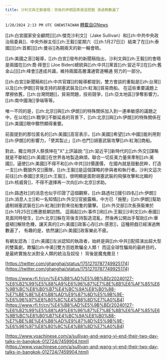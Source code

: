 ```yaml
---
title: 沙利文與王毅會晤：背後的伊朗因素是這把戲 演過無數遍了
---
```

`1/28/2024 2:13 PM UTC GNEWSTAIWAN` [轉載自GNews](https://gnews.org/articles/2260500)



[[zh:白宮國家安全顧問]][[zh:傑克沙利文]]（Jake Sullivan）和[[zh:中共中央政治局委員]]、中央外辦主任[[zh:王毅]]星期六（[[zh:1月27日]]）結束了在[[zh:泰國]][[zh:首都]][[zh:曼谷]]為期兩天的新一輪會晤。

  

[[zh:美國之音]]報導，[[zh:白宮]]發布的新聞稿指出，沙利文與[[zh:王毅]]的會晤是兩國在[[zh:喬·拜登]] (Joe Biden)總統與[[zh:中共]]黨首[[zh:習近平]]在[[zh:舊金山]][[zh:峰會]]達成共識，維持兩國高層溝通管道暢通 努力的一部分。

  

[[zh:白宮]]新聞稿和[[zh:中共官媒]]的報導都提到，雙方會談的重點是[[zh:台灣]]以及[[zh:伊朗]]背後支持的胡塞武裝及[[zh:紅海]]貿易商船。 在這些重要議題上摩擦依舊，[[zh:台灣問題]]，貿易問題，技術競爭，[[zh:亞太地區]]爭奪影響力，[[zh:南中國海]]爭端等等。

  

唯一不同的是，[[zh:北京]]與[[zh:伊朗]]的特殊關係加入到一連串敏感的議題之中，在以哈[[zh:戰爭]]不斷延長的背景下，[[zh:北京]]與[[zh:伊朗]]的特殊關係在[[zh:美國]]眼中驟然顯得重要。

  

前面提到的那位匿名的[[zh:美國]]高官表示，[[zh:美國]]希望[[zh:中國]]能利用對[[zh:伊朗]]的影響力，「使其製止」[[zh:也門]]胡塞武裝攻擊[[zh:紅海]]商船。

  
  

對此，獨立時評人蔡慎坤在"X"上評論說:"[[zh:習近平]]新時代的[[zh:外交]]謀略就是不斷給[[zh:美國]]在世界各地製造麻煩，聯合一切反美力量來牽制[[zh:美國]]，逼使[[zh:美國]]不得不和[[zh:中共]]討價還價， 在國內就是鼓動民粹，打造一支[[zh:戰狼外交]]團隊，[[zh:王毅]]是這個謀略的參與者和執行者。沙利文這次前往[[zh:泰國]]求見[[zh:王毅]]，很明顯是面對胡塞武裝的飛彈攻擊和北韓的 [[zh:核威脅]]，不得不選擇再一次向[[zh:北京]]求助。

  

[[zh:路透社]]的消息也似乎印證了這個觀察，[[zh:路透社]]援引四名[[zh:伊朗]][[zh:消息人士]]和一名知情[[zh:外交]]官披露稱，中方已「施壓」[[zh:伊朗]]幫助遏制胡塞武裝在[[zh:紅海]]針對來往船隻的襲擊。 [[zh:外交部]]次長孫衛東於[[zh:1月25日]]應邀抵朝訪問。 這兩起[[zh:事件]]和[[zh:王毅]]沙利文[[zh:泰國]]見面同時發生，[[zh:北京]]躲在背後支持製造混亂，然後再公開出手幫助[[zh:華盛頓]]解除危機，讓天真的[[zh:美國]]政客心存[[zh:感恩]]，這種把戲已經演過無數遍了， 有趣的是，依然讓[[zh:美國]]政客樂此不疲。

  
  

有網友認為：[[zh:美國]]左派認知的執政者，始終是與[[zh:中共]]配搭演出超大型的雙簧劇，欺騙[[zh:中美]]雙方百姓欺騙全人類！ 而這全球性騙局的最終目的，是最終實施左派對全人類的統治及奴役！ 背後是魔鬼撒旦！

[https://twitter.com/ghanghai/status/1751270787749925174](https://twitter.com/ghanghai/status/1751270787749925174) 

  



  

[https://www.rfi.fr/cn/%E4%B8%AD%E5%9B%BD/20240127-%E6%B2%99%E5%88%A9%E6%96%87%E7%8E%8B%E6%AF%85%E6%9B%BC%E8%B0%B7%E4%BC%9A%E8%B0%88-%E7%BE%8E%E4%B8%AD%E9%87%8D%E5%9B%9E-%E6%96%97%E8%80%8C%E4%B8%8D%E7%A0%B4](https://www.rfi.fr/cn/%E4%B8%AD%E5%9B%BD/20240127-%E6%B2%99%E5%88%A9%E6%96%87%E7%8E%8B%E6%AF%85%E6%9B%BC%E8%B0%B7%E4%BC%9A%E8%B0%88-%E7%BE%8E%E4%B8%AD%E9%87%8D%E5%9B%9E-%E6%96%97%E8%80%8C%E4%B8%8D%E7%A0%B4)

  

  

[https://www.voachinese.com/a/sullivan-and-wang-yi-end-their-two-day-talks-in-bangkok-012724/7459904.html](https://www.voachinese.com/a/sullivan-and-wang-yi-end-their-two-day-talks-in-bangkok-012724/7459904.html)
